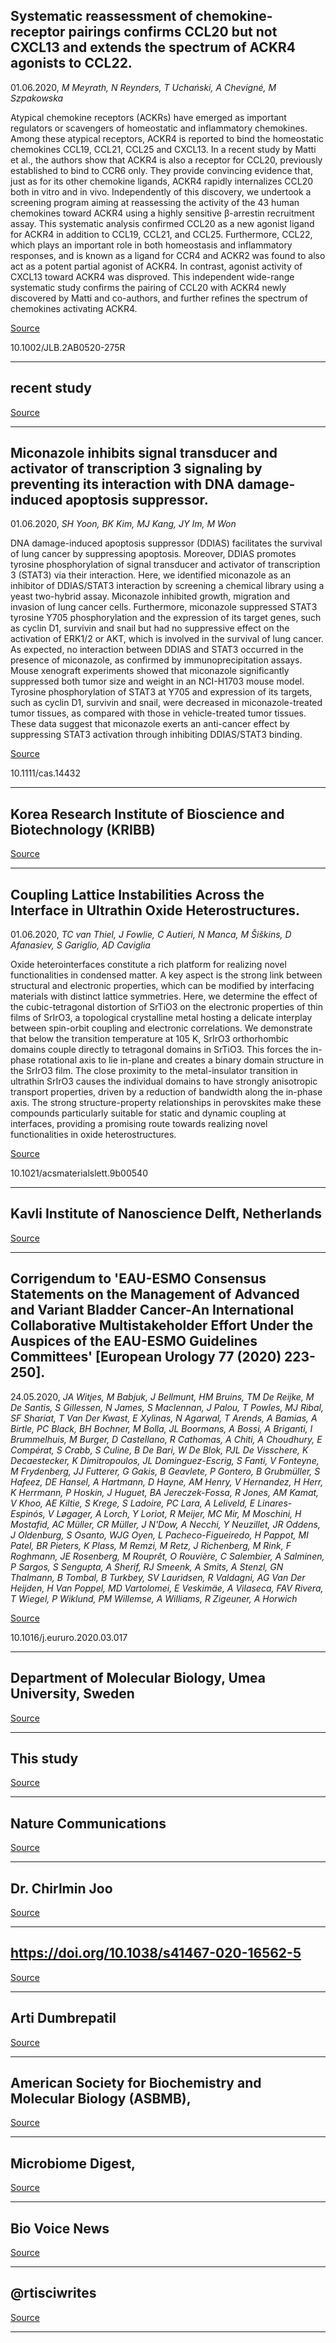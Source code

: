 ## Systematic reassessment of chemokine-receptor pairings confirms CCL20 but not CXCL13 and extends the spectrum of ACKR4 agonists to CCL22.
 01.06.2020, _M Meyrath, N Reynders, T Uchański, A Chevigné, M Szpakowska_


Atypical chemokine receptors (ACKRs) have emerged as important regulators or scavengers of homeostatic and inflammatory chemokines. Among these atypical receptors, ACKR4 is reported to bind the homeostatic chemokines CCL19, CCL21, CCL25 and CXCL13. In a recent study by Matti et al., the authors show that ACKR4 is also a receptor for CCL20, previously established to bind to CCR6 only. They provide convincing evidence that, just as for its other chemokine ligands, ACKR4 rapidly internalizes CCL20 both in vitro and in vivo. Independently of this discovery, we undertook a screening program aiming at reassessing the activity of the 43 human chemokines toward ACKR4 using a highly sensitive β-arrestin recruitment assay. This systematic analysis confirmed CCL20 as a new agonist ligand for ACKR4 in addition to CCL19, CCL21, and CCL25. Furthermore, CCL22, which plays an important role in both homeostasis and inflammatory responses, and is known as a ligand for CCR4 and ACKR2 was found to also act as a potent partial agonist of ACKR4. In contrast, agonist activity of CXCL13 toward ACKR4 was disproved. This independent wide-range systematic study confirms the pairing of CCL20 with ACKR4 newly discovered by Matti and co-authors, and further refines the spectrum of chemokines activating ACKR4.

[Source](https://www.nature.com/articles/s41467-020-16562-5)

10.1002/JLB.2AB0520-275R

---

## recent study

[Source](https://www.nature.com/articles/s41467-020-16562-5)

---

## Miconazole inhibits signal transducer and activator of transcription 3 signaling by preventing its interaction with DNA damage-induced apoptosis suppressor.
 01.06.2020, _SH Yoon, BK Kim, MJ Kang, JY Im, M Won_


DNA damage-induced apoptosis suppressor (DDIAS) facilitates the survival of lung cancer by suppressing apoptosis. Moreover, DDIAS promotes tyrosine phosphorylation of signal transducer and activator of transcription 3 (STAT3) via their interaction. Here, we identified miconazole as an inhibitor of DDIAS/STAT3 interaction by screening a chemical library using a yeast two-hybrid assay. Miconazole inhibited growth, migration and invasion of lung cancer cells. Furthermore, miconazole suppressed STAT3 tyrosine Y705 phosphorylation and the expression of its target genes, such as cyclin D1, survivin and snail but had no suppressive effect on the activation of ERK1/2 or AKT, which is involved in the survival of lung cancer. As expected, no interaction between DDIAS and STAT3 occurred in the presence of miconazole, as confirmed by immunoprecipitation assays. Mouse xenograft experiments showed that miconazole significantly suppressed both tumor size and weight in an NCI-H1703 mouse model. Tyrosine phosphorylation of STAT3 at Y705 and expression of its targets, such as cyclin D1, survivin and snail, were decreased in miconazole-treated tumor tissues, as compared with those in vehicle-treated tumor tissues. These data suggest that miconazole exerts an anti-cancer effect by suppressing STAT3 activation through inhibiting DDIAS/STAT3 binding.

[Source](https://www.kribb.re.kr/eng2/main/main.jsp)

10.1111/cas.14432

---

## Korea Research Institute of Bioscience and Biotechnology (KRIBB)

[Source](https://www.kribb.re.kr/eng2/main/main.jsp)

---

## Coupling Lattice Instabilities Across the Interface in Ultrathin Oxide Heterostructures.
 01.06.2020, _TC van Thiel, J Fowlie, C Autieri, N Manca, M Šiškins, D Afanasiev, S Gariglio, AD Caviglia_


Oxide heterointerfaces constitute a rich platform for realizing novel functionalities in condensed matter. A key aspect is the strong link between structural and electronic properties, which can be modified by interfacing materials with distinct lattice symmetries. Here, we determine the effect of the cubic-tetragonal distortion of SrTiO3 on the electronic properties of thin films of SrIrO3, a topological crystalline metal hosting a delicate interplay between spin-orbit coupling and electronic correlations. We demonstrate that below the transition temperature at 105 K, SrIrO3 orthorhombic domains couple directly to tetragonal domains in SrTiO3. This forces the in-phase rotational axis to lie in-plane and creates a binary domain structure in the SrIrO3 film. The close proximity to the metal-insulator transition in ultrathin SrIrO3 causes the individual domains to have strongly anisotropic transport properties, driven by a reduction of bandwidth along the in-phase axis. The strong structure-property relationships in perovskites make these compounds particularly suitable for static and dynamic coupling at interfaces, providing a promising route towards realizing novel functionalities in oxide heterostructures.

[Source](http://kavli.tudelft.nl/)

10.1021/acsmaterialslett.9b00540

---

## Kavli Institute of Nanoscience Delft, Netherlands

[Source](http://kavli.tudelft.nl/)

---

## Corrigendum to 'EAU-ESMO Consensus Statements on the Management of Advanced and Variant Bladder Cancer-An International Collaborative Multistakeholder Effort Under the Auspices of the EAU-ESMO Guidelines Committees' [European Urology 77 (2020) 223-250].
 24.05.2020, _JA Witjes, M Babjuk, J Bellmunt, HM Bruins, TM De Reijke, M De Santis, S Gillessen, N James, S Maclennan, J Palou, T Powles, MJ Ribal, SF Shariat, T Van Der Kwast, E Xylinas, N Agarwal, T Arends, A Bamias, A Birtle, PC Black, BH Bochner, M Bolla, JL Boormans, A Bossi, A Briganti, I Brummelhuis, M Burger, D Castellano, R Cathomas, A Chiti, A Choudhury, E Compérat, S Crabb, S Culine, B De Bari, W De Blok, PJL De Visschere, K Decaestecker, K Dimitropoulos, JL Dominguez-Escrig, S Fanti, V Fonteyne, M Frydenberg, JJ Futterer, G Gakis, B Geavlete, P Gontero, B Grubmüller, S Hafeez, DE Hansel, A Hartmann, D Hayne, AM Henry, V Hernandez, H Herr, K Herrmann, P Hoskin, J Huguet, BA Jereczek-Fossa, R Jones, AM Kamat, V Khoo, AE Kiltie, S Krege, S Ladoire, PC Lara, A Leliveld, E Linares-Espinós, V Løgager, A Lorch, Y Loriot, R Meijer, MC Mir, M Moschini, H Mostafid, AC Müller, CR Müller, J N'Dow, A Necchi, Y Neuzillet, JR Oddens, J Oldenburg, S Osanto, WJG Oyen, L Pacheco-Figueiredo, H Pappot, MI Patel, BR Pieters, K Plass, M Remzi, M Retz, J Richenberg, M Rink, F Roghmann, JE Rosenberg, M Rouprêt, O Rouvière, C Salembier, A Salminen, P Sargos, S Sengupta, A Sherif, RJ Smeenk, A Smits, A Stenzl, GN Thalmann, B Tombal, B Turkbey, SV Lauridsen, R Valdagni, AG Van Der Heijden, H Van Poppel, MD Vartolomei, E Veskimäe, A Vilaseca, FAV Rivera, T Wiegel, P Wiklund, PM Willemse, A Williams, R Zigeuner, A Horwich_



[Source](https://www.umu.se/en/department-of-molecular-biology/)

10.1016/j.eururo.2020.03.017

---

## Department of Molecular Biology, Umea University, Sweden

[Source](https://www.umu.se/en/department-of-molecular-biology/)

---

## This study

[Source](https://www.nature.com/articles/s41467-020-16562-5)

---

## Nature Communications

[Source](https://www.nature.com/ncomms/)

---

## Dr. Chirlmin Joo

[Source](http://www.chirlmin.org/)

---

## https://doi.org/10.1038/s41467-020-16562-5

[Source](https://doi.org/10.1038/s41467-020-16562-5)

---

## Arti Dumbrepatil

[Source](https://www.linkedin.com/in/arti-dumbrepatil/)

---

## American Society for Biochemistry and Molecular Biology (ASBMB),

[Source](https://www.asbmb.org/)

---

## Microbiome Digest,

[Source](https://microbiomedigest.com/)

---

## Bio Voice News

[Source](https://www.biovoicenews.com/)

---

## @rtisciwrites

[Source](https://twitter.com/rtisciwrites)

---


